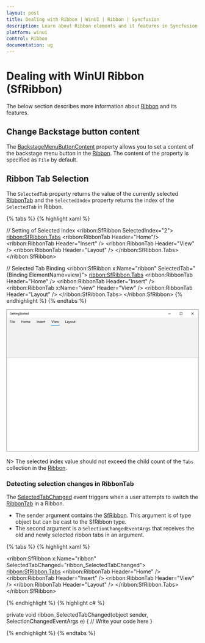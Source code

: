 ```yaml
---
layout: post
title: Dealing with Ribbon | WinUI | Ribbon | Syncfusion 
description: Learn about Ribbon elements and it features in Syncfusion WinUI Ribbon (SfRibbon) control and more details. 
platform: winui
control: Ribbon
documentation: ug
---
```


# Dealing with WinUI Ribbon (SfRibbon)

The below section describes more information about [Ribbon](https://help.syncfusion.com/cr/winui/Syncfusion.UI.Xaml.Ribbon.SfRibbon.html) and its features.

## Change Backstage button content

The [BackstageMenuButtonContent](https://help.syncfusion.com/cr/winui/Syncfusion.UI.Xaml.Ribbon.SfRibbon.html#Syncfusion_UI_Xaml_Ribbon_SfRibbon_BackstageMenuButtonContent) property allows you to set a content of the backstage menu button in the [Ribbon](https://help.syncfusion.com/cr/winui/Syncfusion.UI.Xaml.Ribbon.SfRibbon.html). The content of the property is specified as `File` by default.

## Ribbon Tab Selection

The `SelectedTab` property returns the value of the currently selected [RibbonTab](https://help.syncfusion.com/cr/winui/Syncfusion.UI.Xaml.Ribbon.RibbonTab.html) and the `SelectedIndex` property returns the index of the `SelectedTab` in Ribbon.

{% tabs %}
{% highlight xaml %}

// Setting of Selected Index
<ribbon:SfRibbon SelectedIndex="2">
    <ribbon:SfRibbon.Tabs>
        <ribbon:RibbonTab Header="Home"/>
        <ribbon:RibbonTab Header="Insert" />
        <ribbon:RibbonTab Header="View" />
        <ribbon:RibbonTab Header="Layout" />
    </ribbon:SfRibbon.Tabs>
</ribbon:SfRibbon>

// Selected Tab Binding
<ribbon:SfRibbon x:Name="ribbon"
                         SelectedTab="{Binding ElementName=view}">
    <ribbon:SfRibbon.Tabs>
        <ribbon:RibbonTab Header="Home" />
            <ribbon:RibbonTab Header="Insert" />
            <ribbon:RibbonTab x:Name="view" Header="View" />
        <ribbon:RibbonTab Header="Layout" />
    </ribbon:SfRibbon.Tabs>
</ribbon:SfRibbon>
{% endhighlight %} 
{% endtabs %}

![RibbonTab selection with SelectedTab and SelectedIndex](Dealing-With-Ribbon-imgaes/DealingwithRibbon-image1.png)

N> The selected index value should not exceed the child count of the `Tabs` collection in the [Ribbon](https://help.syncfusion.com/cr/winui/Syncfusion.UI.Xaml.Ribbon.SfRibbon.html).

### Detecting selection changes in RibbonTab

The [SelectedTabChanged](https://help.syncfusion.com/cr/winui/Syncfusion.UI.Xaml.Ribbon.SfRibbon.html#Syncfusion_UI_Xaml_Ribbon_SfRibbon_SelectedTabChanged) event triggers when a user attempts to switch the [RibbonTab](https://help.syncfusion.com/cr/winui/Syncfusion.UI.Xaml.Ribbon.RibbonTab.html) in a Ribbon.

* The sender argument contains the [SfRibbon](https://help.syncfusion.com/cr/winui/Syncfusion.UI.Xaml.Ribbon.SfRibbon.html). This argument is of type object but can be cast to the SfRibbon type.
* The second argument is a `SelectionChangedEventArgs` that receives the old and newly selected ribbon tabs in an argument.

{% tabs %}
{% highlight xaml %}

<ribbon:SfRibbon x:Name="ribbon"
                 SelectedTabChanged="ribbon_SelectedTabChanged">
    <ribbon:SfRibbon.Tabs>
        <ribbon:RibbonTab Header="Home" />
        <ribbon:RibbonTab Header="Insert" />
        <ribbon:RibbonTab Header="View" />
        <ribbon:RibbonTab Header="Layout" />
    </ribbon:SfRibbon.Tabs>
</ribbon:SfRibbon>

{% endhighlight %} 
{% highlight c# %}

private void ribbon_SelectedTabChanged(object sender, SelectionChangedEventArgs e)
{
    // Write your code here
}

{% endhighlight %} 
{% endtabs %}






